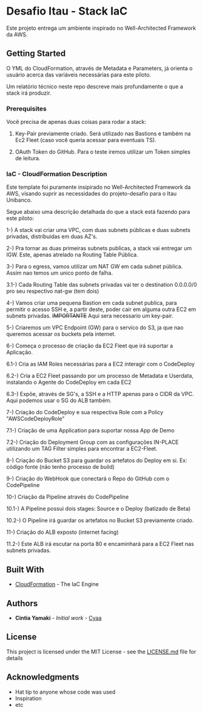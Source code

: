 # Desafio Itau - Stack IaC

Este projeto entrega um ambiente inspirado no Well-Architected Framework da AWS.

## Getting Started

O YML do CloudFormation, através de Metadata e Parameters, já orienta o usuário acerca das variáveis necessárias para este piloto.

Um relatório técnico neste repo descreve mais profundamente o que a stack irá produzir.

### Prerequisites

Você precisa de apenas duas coisas para rodar a stack:

1. Key-Pair previamente criado. Será utilizado nas Bastions e também na Ec2 Fleet (caso você queria acessar para eventuais TS).

2. OAuth Token do GitHub. Para o teste iremos utilizar um Token simples de leitura.

### IaC - CloudFormation Description

Este template foi puramente insipirado no Well-Architected Framework da AWS, visando suprir as necessidades do projeto-desafio para o Itau Unibanco.

Segue abaixo uma descrição detalhada do que a stack está fazendo para este piloto:

  1-) A stack vai criar uma VPC, com duas subnets públicas e duas subnets privadas, distríbuidas
  em duas AZ's.

  2-) Pra tornar as duas primeiras subnets publicas, a stack vai entregar um IGW. Este, apenas
  atrelado na Routing Table Pública.

  3-) Para o egress, vamos utilizar um NAT GW em cada subnet pública. Assim nao temos um unico ponto de falha.

  3.1-) Cada Routing Table das subnets privadas vai ter o destination 0.0.0.0/0 pro seu respectivo nat-gw (tem dois)

  4-) Vamos criar uma pequena Bastion em cada subnet publica, para permitir o acesso SSH e, a partir deste,
  poder cair em alguma outra EC2 em subnets privadas. ~~IMPORTANTE~~ Aqui sera necessario um key-pair.

  5-) Criaremos um VPC Endpoint (GW) para o servico do S3, ja que nao queremos acessar os buckets pela internet.

  6-) Começa o processo de criação da EC2 Fleet que irá suportar a Aplicação.

  6.1-) Cria as IAM Roles necessárias para a EC2 interagir com o CodeDeploy

  6.2-) Cria a EC2 Fleet passando por um processo de Metadata e Userdata, instalando o Agente do CodeDeploy em cada EC2

  6.3-) Expõe, através de SG's, a SSH e a HTTP apenas para o CIDR da VPC. Aqui podemos usar o SG do ALB também.

  7-) Criação do CodeDeploy e sua respectiva Role com a Policy "AWSCodeDeployRole"

  7.1-) Criação de uma Application para suportar nossa App de Demo

  7.2-) Criação do Deployment Group com as configurações IN-PLACE utilizando um TAG Filter simples para encontrar a EC2-Fleet.

  8-) Criação do Bucket S3 para guardar os artefatos do Deploy em si. Ex: código fonte (não tenho processo de build)

  9-) Criação do WebHook que conectará o Repo do GitHub com o CodePipeline

  10-) Criação da Pipeline através do CodePipeline
  
  10.1-) A Pipeline possui dois stages: Source e o Deploy (batizado de Beta)

  10.2-) O Pipeline irá guardar os artefatos no Bucket S3 previamente criado.

  11-) Criação do ALB exposto (internet facing)

  11.2-) Este ALB irá escutar na porta 80 e encaminhará para a EC2 Fleet nas subnets privadas. 

## Built With

* [CloudFormation](https://aws.amazon.com/cloudformation/) - The IaC Engine


## Authors

* **Cintia Yamaki** - *Initial work* - [Cyaa](https://github.com/cintiahy1990)

## License

This project is licensed under the MIT License - see the [LICENSE.md](LICENSE.md) file for details

## Acknowledgments

* Hat tip to anyone whose code was used
* Inspiration
* etc
